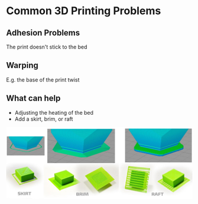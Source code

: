 # Common 3D Printing Problems

## Adhesion Problems
The print doesn't stick to the bed

## Warping
E.g. the base of the print twist

## What can help
- Adjusting the heating of the bed
- Add a skirt, brim, or raft

![alt text](brim-skirt-raft.png)
